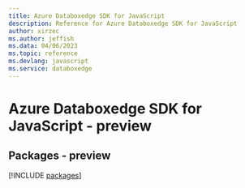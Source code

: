 ```yaml
---
title: Azure Databoxedge SDK for JavaScript
description: Reference for Azure Databoxedge SDK for JavaScript
author: xirzec
ms.author: jeffish
ms.data: 04/06/2023
ms.topic: reference
ms.devlang: javascript
ms.service: databoxedge
---
```

# Azure Databoxedge SDK for JavaScript - preview
## Packages - preview
[!INCLUDE [packages](databoxedge-index.md)]